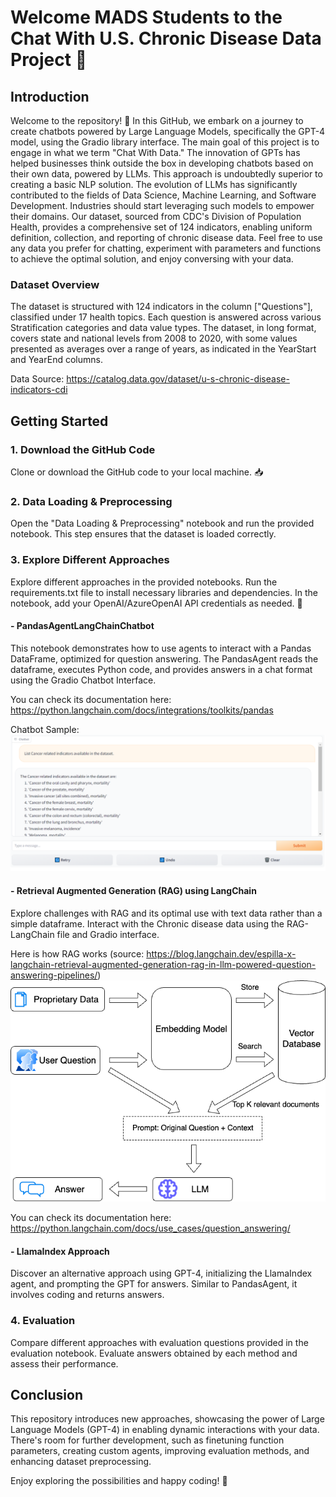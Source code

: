 # Welcome MADS Students to the Chat With U.S. Chronic Disease Data Project 🚀

## Introduction
Welcome to the repository! 🤖 In this GitHub, we embark on a journey to create chatbots powered by Large Language Models, specifically the GPT-4 model, using the Gradio library interface. The main goal of this project is to engage in what we term "Chat With Data." The innovation of GPTs has helped businesses think outside the box in developing chatbots based on their own data, powered by LLMs. This approach is undoubtedly superior to creating a basic NLP solution. The evolution of LLMs has significantly contributed to the fields of Data Science, Machine Learning, and Software Development. Industries should start leveraging such models to empower their domains. Our dataset, sourced from CDC's Division of Population Health, provides a comprehensive set of 124 indicators, enabling uniform definition, collection, and reporting of chronic disease data. Feel free to use any data you prefer for chatting, experiment with parameters and functions to achieve the optimal solution, and enjoy conversing with your data.

### Dataset Overview
The dataset is structured with 124 indicators in the column ["Questions"], classified under 17 health topics. Each question is answered across various Stratification categories and data value types. The dataset, in long format, covers state and national levels from 2008 to 2020, with some values presented as averages over a range of years, as indicated in the YearStart and YearEnd columns.

Data Source: https://catalog.data.gov/dataset/u-s-chronic-disease-indicators-cdi

## Getting Started

### 1. Download the GitHub Code
Clone or download the GitHub code to your local machine. 📥

### 2. Data Loading & Preprocessing
Open the "Data Loading & Preprocessing" notebook and run the provided notebook. This step ensures that the dataset is loaded correctly.

### 3. Explore Different Approaches
Explore different approaches in the provided notebooks. Run the requirements.txt file to install necessary libraries and dependencies. In the notebook, add your OpenAI/AzureOpenAI API credentials as needed. 🧠

#### - PandasAgentLangChainChatbot
This notebook demonstrates how to use agents to interact with a Pandas DataFrame, optimized for question answering. The PandasAgent reads the dataframe, executes Python code, and provides answers in a chat format using the Gradio Chatbot Interface.

You can check its documentation here: https://python.langchain.com/docs/integrations/toolkits/pandas

Chatbot Sample:
![Alt text](PandasAgentLangChainChatbot/Screenshot1.PNG)

#### - Retrieval Augmented Generation (RAG) using LangChain
Explore challenges with RAG and its optimal use with text data rather than a simple dataframe. Interact with the Chronic disease data using the RAG-LangChain file and Gradio interface.

Here is how RAG works (source: https://blog.langchain.dev/espilla-x-langchain-retrieval-augmented-generation-rag-in-llm-powered-question-answering-pipelines/)
![Alt text](RAG-Langchain/ExplainRAG.png)

You can check its documentation here: https://python.langchain.com/docs/use_cases/question_answering/

#### - LlamaIndex Approach
Discover an alternative approach using GPT-4, initializing the LlamaIndex agent, and prompting the GPT for answers. Similar to PandasAgent, it involves coding and returns answers.

### 4. Evaluation
Compare different approaches with evaluation questions provided in the evaluation notebook. Evaluate answers obtained by each method and assess their performance.

## Conclusion
This repository introduces new approaches, showcasing the power of Large Language Models (GPT-4) in enabling dynamic interactions with your data. There's room for further development, such as finetuning function parameters, creating custom agents, improving evaluation methods, and enhancing dataset preprocessing.

Enjoy exploring the possibilities and happy coding! 🎉
